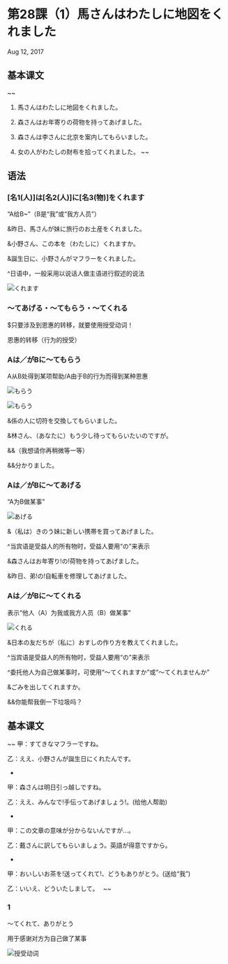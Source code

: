 # 第28課（1）馬さんはわたしに地図をくれました
Aug 12, 2017

## 基本课文
~~
1. 馬さんはわたしに地図をくれました。

2. 森さんはお年寄りの荷物を持ってあげました。

3. 森さんは李さんに北京を案内してもらいました。

4. 女の人がわたしの財布を拾ってくれました。
~~

## 语法
### [名1(人)]は[名2(人)]に[名3(物)]をくれます
“A给B~”（B是“我”或“我方人员”）

&昨日、馬さんが妹に旅行のお土産をくれました。

&小野さん、この本を（わたしに）くれますか。

&誕生日に、小野さんがマフラーをくれました。

^日语中，一般采用以说话人做主语进行叙述的说法

![くれます](@path/28-1-1.png)

### ～てあげる・～てもらう・～てくれる
$只要涉及到恩惠的转移，就要使用授受动词！

恩惠的转移（行为的授受）

### Aは／がBに～てもらう
A从B处得到某项帮助/A由于B的行为而得到某种恩惠

![もらう](@path/28-1-2.png)

![もらう](@path/28-1-3.png)

&係の人に切符を交換してもらいました。

&林さん、（あなたに）もう少し待ってもらいたいのですが。

&&（我想请你再稍微等一等）

&&分かりました。 

### Aは／がBに～てあげる
“A为B做某事”

![あげる](@path/28-1-4.png)

&（私は）きのう妹に新しい携帯を買ってあげました。

^当宾语是受益人的所有物时，受益人要用“の”来表示

&森さんはお年寄り!の!荷物を持ってあげました。

&昨日、弟!の!自転車を修理してあげました。

### Aは／がBに～てくれる
表示“他人（A）为我或我方人员（B）做某事”

![くれる](@path/28-1-5.png)

&日本の友だちが（私に）おすしの作り方を教えてくれました。

^当宾语是受益人的所有物时，受益人要用“の”来表示

^委托他人为自己做某事时，可使用“～てくれますか”或“～てくれませんか”

&ごみを出してくれますか。

&&你能帮我倒一下垃圾吗？

## 基本课文
~~
甲：すてきなマフラーですね。

乙：ええ、小野さんが誕生日にくれたんです。

-

甲：森さんは明日引っ越しですね。

乙：ええ、みんなで!手伝ってあげましょう!。(给他人帮助)

-

甲：この文章の意味が分からないんですが...。

乙：戴さんに訳してもらいましょう。英語が得意ですから。

-

甲：おいしいお茶を!送ってくれて!、どうもありがとう。(送给“我”)

乙：いいえ、どういたしまして。　
~~

### 1
～てくれて、ありがとう

用于感谢对方为自己做了某事

![授受动词](@path/28-1-6.png)
